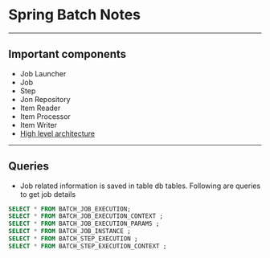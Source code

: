 # Spring Batch Notes
---
## Important components
* Job Launcher
* Job
* Step
* Jon Repository
* Item Reader
* Item Processor
* Item Writer
* [High level architecture](img/high-level-architecture.jpg)
---
## Queries
* Job related information is saved in table db tables. Following are queries to get job details
```SQL
SELECT * FROM BATCH_JOB_EXECUTION;
SELECT * FROM BATCH_JOB_EXECUTION_CONTEXT ;
SELECT * FROM BATCH_JOB_EXECUTION_PARAMS ;
SELECT * FROM BATCH_JOB_INSTANCE ;
SELECT * FROM BATCH_STEP_EXECUTION ;
SELECT * FROM BATCH_STEP_EXECUTION_CONTEXT ;
```